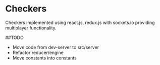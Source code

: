 Checkers
========

Checkers implemented using react.js, redux.js with sockets.io providing multiplayer functionality.

##TODO
- Move code from dev-server to src/server
- Refactor reducer/engine
- Move constants into constants
